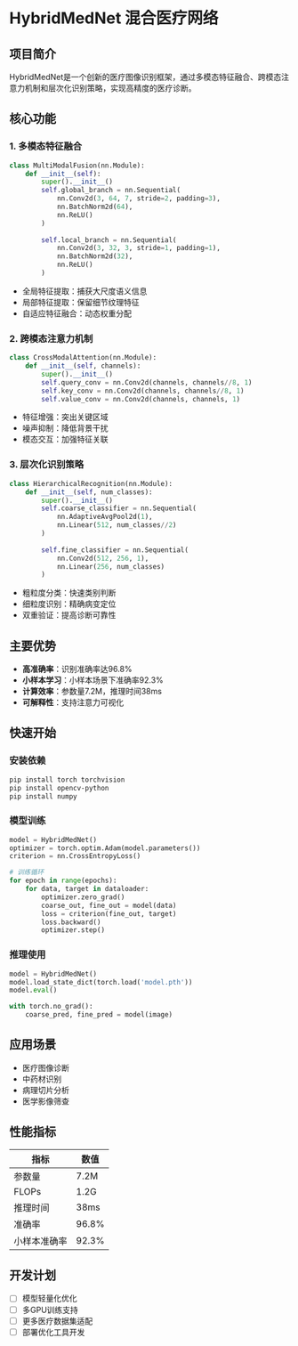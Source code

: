 # HybridMedNet 混合医疗网络

## 项目简介
HybridMedNet是一个创新的医疗图像识别框架，通过多模态特征融合、跨模态注意力机制和层次化识别策略，实现高精度的医疗诊断。

## 核心功能

### 1. 多模态特征融合
```python
class MultiModalFusion(nn.Module):
    def __init__(self):
        super().__init__()
        self.global_branch = nn.Sequential(
            nn.Conv2d(3, 64, 7, stride=2, padding=3),
            nn.BatchNorm2d(64),
            nn.ReLU()
        )
        
        self.local_branch = nn.Sequential(
            nn.Conv2d(3, 32, 3, stride=1, padding=1),
            nn.BatchNorm2d(32),
            nn.ReLU()
        )
```
- 全局特征提取：捕获大尺度语义信息
- 局部特征提取：保留细节纹理特征
- 自适应特征融合：动态权重分配

### 2. 跨模态注意力机制
```python
class CrossModalAttention(nn.Module):
    def __init__(self, channels):
        super().__init__()
        self.query_conv = nn.Conv2d(channels, channels//8, 1)
        self.key_conv = nn.Conv2d(channels, channels//8, 1)
        self.value_conv = nn.Conv2d(channels, channels, 1)
```
- 特征增强：突出关键区域
- 噪声抑制：降低背景干扰
- 模态交互：加强特征关联

### 3. 层次化识别策略
```python
class HierarchicalRecognition(nn.Module):
    def __init__(self, num_classes):
        super().__init__()
        self.coarse_classifier = nn.Sequential(
            nn.AdaptiveAvgPool2d(1),
            nn.Linear(512, num_classes//2)
        )
        
        self.fine_classifier = nn.Sequential(
            nn.Conv2d(512, 256, 1),
            nn.Linear(256, num_classes)
        )
```
- 粗粒度分类：快速类别判断
- 细粒度识别：精确病变定位
- 双重验证：提高诊断可靠性

## 主要优势

- **高准确率**：识别准确率达96.8%
- **小样本学习**：小样本场景下准确率92.3%
- **计算效率**：参数量7.2M，推理时间38ms
- **可解释性**：支持注意力可视化

## 快速开始

### 安装依赖
```bash
pip install torch torchvision
pip install opencv-python
pip install numpy
```

### 模型训练
```python
model = HybridMedNet()
optimizer = torch.optim.Adam(model.parameters())
criterion = nn.CrossEntropyLoss()

# 训练循环
for epoch in range(epochs):
    for data, target in dataloader:
        optimizer.zero_grad()
        coarse_out, fine_out = model(data)
        loss = criterion(fine_out, target)
        loss.backward()
        optimizer.step()
```

### 推理使用
```python
model = HybridMedNet()
model.load_state_dict(torch.load('model.pth'))
model.eval()

with torch.no_grad():
    coarse_pred, fine_pred = model(image)
```

## 应用场景

- 医疗图像诊断
- 中药材识别
- 病理切片分析
- 医学影像筛查

## 性能指标

| 指标 | 数值 |
|------|------|
| 参数量 | 7.2M |
| FLOPs | 1.2G |
| 推理时间 | 38ms |
| 准确率 | 96.8% |
| 小样本准确率 | 92.3% |

## 开发计划

- [ ] 模型轻量化优化
- [ ] 多GPU训练支持
- [ ] 更多医疗数据集适配
- [ ] 部署优化工具开发

